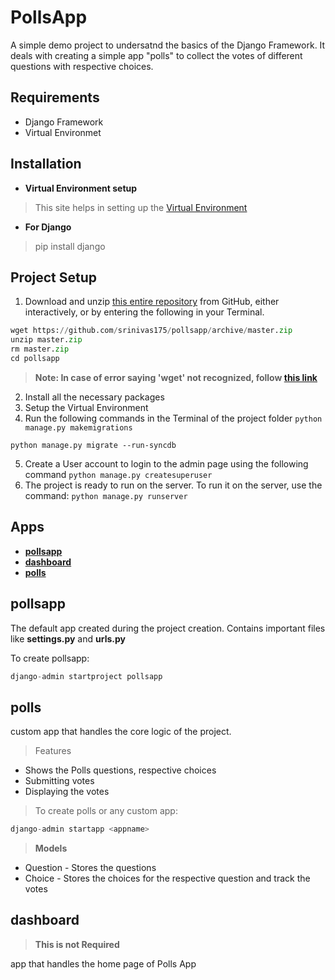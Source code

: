 # PollsApp
A simple demo project to undersatnd the basics of the Django Framework. It deals with creating a simple app "polls" to collect the votes of different questions with respective choices.
## Requirements
- Django Framework
- Virtual Environmet
## Installation
- **Virtual Environment setup**
> This site helps in setting up the [Virtual Environment](https://www.geeksforgeeks.org/creating-python-virtual-environment-windows-linux/)
- **For Django**
> pip install django
## Project Setup
1. Download and unzip [this entire repository](https://github.com/srinivas175/pollsapp) from GitHub, either interactively, or by entering the following in your Terminal.
```python
wget https://github.com/srinivas175/pollsapp/archive/master.zip
unzip master.zip
rm master.zip
cd pollsapp
```
> **Note: In case of error saying 'wget' not recognized, follow [this link](https://builtvisible.com/download-your-website-with-wget/)**
2. Install all the necessary packages
3. Setup the Virtual Environment
4. Run the following commands in the Terminal of the project folder
```python manage.py makemigrations```

```python manage.py migrate --run-syncdb```

5. Create a User account to login to the admin page using the following command
```python manage.py createsuperuser```
6. The project is ready to run on the server. To run it on the server, use the command:
```python manage.py runserver```

## Apps
- **[pollsapp](https://github.com/srinivas175/pollsapp/blob/master/README.md#pollsapp-1)**
- **[dashboard](https://github.com/srinivas175/pollsapp/blob/master/README.md#dashboard)**
- **[polls](https://github.com/srinivas175/pollsapp/blob/master/README.md#polls)**
## pollsapp
The default app created during the project creation. Contains important files like **settings.py** and **urls.py** 

To create pollsapp:
```python
django-admin startproject pollsapp
```
## polls
custom app that handles the core logic of the project.
> Features
- Shows the Polls questions, respective choices
- Submitting votes
- Displaying the votes

> To create polls or any custom app:
```python
django-admin startapp <appname>
```
> **Models**
  - Question - Stores the questions
  - Choice - Stores the choices for the respective question and track the votes

## dashboard
> **This is not Required**

app that handles the home page of Polls App 


